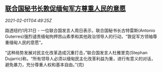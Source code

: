 <!--1612156997000-->
[联合国秘书长敦促缅甸军方尊重人民的意愿](https://cn.reuters.com/article/un-myanmar-election-military-0201-idCNKBS2A11A4)
------

<div><i>2021-02-01T04:49:25Z</i></div><p>路透纽约1月31日 - 一位联合国发言人周日表示，联合国秘书长古特雷斯(Antonio Guterres)强烈谴责缅甸拘押昂山素季和其他政治领导人的行动，“敦促军方领袖尊重缅甸人民的意愿”。</p><p>“这种局势发展对民主化改革造成沉重打击，”联合国发言人杜雅里克(Stephan Dujarric)称。“所有领导人必须以缅甸民主化改革利益为重，进行有意义的对话，避免暴力，充分尊重人权和基本自由。”(完)</p>
